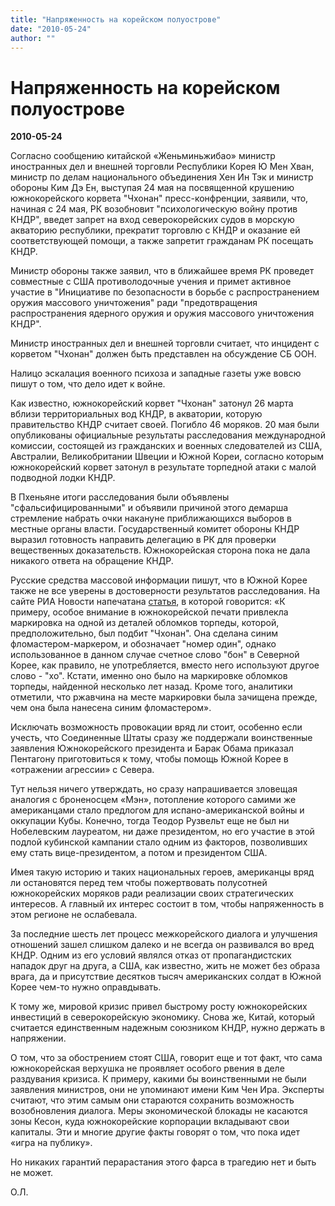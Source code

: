 ```yaml
---
title: "Напряженность на корейском полуострове"
date: "2010-05-24"
author: ""
---
```


# Напряженность на корейском полуострове

**2010-05-24** 

Согласно сообщению китайской «Женьминьжибао» министр иностранных дел и внешней торговли Республики Корея Ю Мен Хван, министр по делам национального объединения Хен Ин Тэк и министр обороны Ким Дэ Ен, выступая 24 мая на посвященной крушению южнокорейского корвета "Чхонан" пресс-конфренции, заявили, что, начиная с 24 мая, РК возобновит "психологическую войну против КНДР", введет запрет на вход северокорейских судов в морскую акваторию республики, прекратит торговлю с КНДР и оказание ей соответствующей помощи, а также запретит гражданам РК посещать КНДР.

Министр обороны также заявил, что в ближайшее время РК проведет совместные с США противолодочные учения и примет активное участие в "Инициативе по безопасности в борьбе с распространением оружия массового уничтожения" ради "предотвращения распространения ядерного оружия и оружия массового уничтожения КНДР".

Министр иностранных дел и внешней торговли считает, что инцидент с корветом "Чхонан" должен быть представлен на обсуждение СБ ООН.

Налицо эскалация военного психоза и западные газеты уже вовсю пишут о том, что дело идет к войне.

Как известно, южнокорейский корвет "Чхонан" затонул 26 марта вблизи территориальных вод КНДР, в акватории, которую правительство КНДР считает своей. Погибло 46 моряков. 20 мая были опубликованы официальные результаты расследования международной комиссии, состоящей из гражданских и военных следователей из США, Австралии, Великобритании Швеции и Южной Кореи, согласно которым южнокорейский корвет затонул в результате торпедной атаки с малой подводной лодки КНДР.

В Пхеньяне итоги расследования были объявлены "сфальсифицированными" и объявили причиной этого демарша стремление набрать очки накануне приближающихся выборов в местные органы власти. Государственный комитет обороны КНДР выразил готовность направить делегацию в РК для проверки вещественных доказательств. Южнокорейская сторона пока не дала никакого ответа на обращение КНДР.

Русские средства массовой информации пишут, что в Южной Корее также не все уверены в достоверности результатов расследования. На сайте РИА Новости напечатана [статья](http://www.rian.ru/analytics/20100524/237954723.html), в которой говорится: «К примеру, особое внимание в южнокорейской печати привлекла маркировка на одной из деталей обломков торпеды, которой, предположительно, был подбит "Чхонан". Она сделана синим фломастером-маркером, и обозначает "номер один", однако использованное в данном случае счетное слово "бон" в Северной Корее, как правило, не употребляется, вместо него используют другое слово - "хо". Кстати, именно оно было на маркировке обломков торпеды, найденной несколько лет назад. Кроме того, аналитики отметили, что ржавчина на месте маркировки была зачищена прежде, чем она была нанесена синим фломастером».

Исключать возможность провокации вряд ли стоит, особенно если учесть, что Соединенные Штаты сразу же поддержали воинственные заявления Южнокорейского президента и Барак Обама приказал Пентагону приготовиться к тому, чтобы помощь Южной Корее в «отражении агрессии» с Севера.

Тут нельзя ничего утверждать, но сразу напрашивается зловещая аналогия с броненосцем «Мэн», потопление которого самими же американцами стало предлогом для испано-американской войны и оккупации Кубы. Конечно, тогда Теодор Рузвельт еще не был ни Нобелевским лауреатом, ни даже президентом, но его участие в этой подлой кубинской кампании стало одним из факторов, позволивших ему стать вице-президентом, а потом и президентом США.

Имея такую историю и таких национальных героев, американцы вряд ли остановятся перед тем чтобы пожертвовать полусотней южнокорейских моряков ради реализации своих стратегических интересов. А главный их интерес состоит в том, чтобы напряженность в этом регионе не ослабевала.

За последние шесть лет процесс межкорейского диалога и улучшения отношений зашел слишком далеко и не всегда он развивался во вред КНДР. Одним из его условий являлся отказ от пропагандистских нападок друг на друга, а США, как известно, жить не может без образа врага, да и присутствие десятков тысяч американских солдат в Южной Корее чем-то нужно оправдывать.

К тому же, мировой кризис привел быстрому росту южнокорейских инвестиций в северокорейскую экономику. Снова же, Китай, который считается единственным надежным союзником КНДР, нужно держать в напряжении.

О том, что за обострением стоят США, говорит еще и тот факт, что сама южнокорейская верхушка не проявляет особого рвения в деле раздувания кризиса. К примеру, какими бы воинственными не были заявления министров, они не упоминают имени Ким Чен Ира. Эксперты считают, что этим самым они стараются сохранить возможность возобновления диалога. Меры экономической блокады не касаются зоны Кесон, куда южнокорейские корпорации вкладывают свои капиталы. Эти и многие другие факты говорят о том, что пока идет «игра на публику».

Но никаких гарантий перарастания этого фарса в трагедию нет и быть не может.

О.Л.